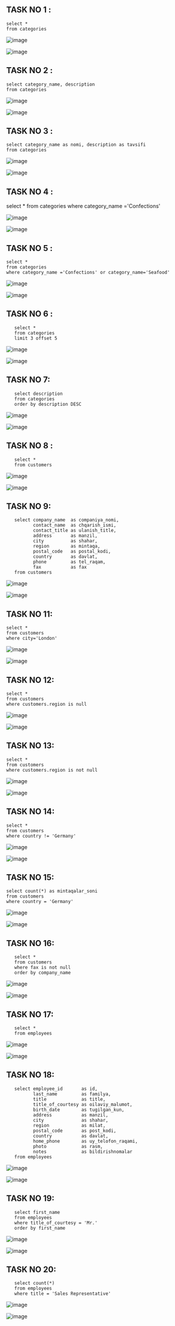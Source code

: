 ## TASK NO 1 :

    select * 
    from categories

![image](https://user-images.githubusercontent.com/113756535/221043420-f82bb870-2ff6-4d13-a25d-e0e87c7c41d2.png)


![image](https://user-images.githubusercontent.com/113756535/221038863-238b4518-5af4-496c-aa68-e9994579c711.png)

## TASK NO 2 :

    select category_name, description 
    from categories
  
  

![image](https://user-images.githubusercontent.com/113756535/221043476-e800531b-9f9c-49be-ae4a-e8644a0e8400.png)


![image](https://user-images.githubusercontent.com/113756535/221039102-4a2bb7a4-5878-4669-a65c-c34c5dc6a7d5.png)

## TASK NO 3 :

    select category_name as nomi, description as tavsifi 
    from categories


![image](https://user-images.githubusercontent.com/113756535/221043537-b23cb6bb-611d-40c7-8508-32d6b5b27dd1.png)


![image](https://user-images.githubusercontent.com/113756535/221039789-05075fe8-57a5-477b-90e6-958b8af2b453.png)

## TASK NO 4 :

  select * 
  from categories 
  where category_name ='Confections'

  ![image](https://user-images.githubusercontent.com/113756535/221043586-b809e82e-c669-4f41-a5bb-5b2bb07da255.png)


  ![image](https://user-images.githubusercontent.com/113756535/221041335-4369c93b-3921-44d0-97aa-b95857877d3d.png)

## TASK NO 5 :

    select *
    from categories
    where category_name ='Confections' or category_name='Seafood'

  ![image](https://user-images.githubusercontent.com/113756535/221043640-d9e9d30a-cbb7-4587-9844-87bd274ccf61.png)


  ![image](https://user-images.githubusercontent.com/113756535/221041732-f6abcb24-02de-4a67-8673-7608fe909545.png)


## TASK NO 6 :

       select *
       from categories
       limit 3 offset 5

![image](https://user-images.githubusercontent.com/113756535/221043141-d7008650-d7dd-46a9-8779-dd6013ea231a.png)

![image](https://user-images.githubusercontent.com/113756535/221042357-efdff9bf-00a5-43d4-97a4-f7e04c5f3ce5.png)

## TASK NO 7:

       select description
       from categories
       order by description DESC 

![image](https://user-images.githubusercontent.com/113756535/221043057-a1442058-3070-4057-95ad-3cc7e8995f15.png)

![image](https://user-images.githubusercontent.com/113756535/221042988-beb7ecd4-ef09-449b-a1c3-10ecd50c2a10.png)

## TASK NO 8 :

       select *
       from customers

![image](https://user-images.githubusercontent.com/113756535/221044414-986b834d-96ac-4ddd-9079-36caaab7ea56.png)

![image](https://user-images.githubusercontent.com/113756535/221044501-88de546c-be59-480e-9156-d64689b1da46.png)

## TASK NO 9:

       select company_name  as companiya_nomi,
              contact_name  as chqarish_ismi,
              contact_title as ulanish_title,
              address       as manzil,
              city          as shahar,
              region        as mintaqa,
              postal_code   as postal_kodi,
              country       as davlat,
              phone         as tel_raqam,
              fax           as fax
       from customers


![image](https://user-images.githubusercontent.com/113756535/221045415-35812042-4082-458b-b4bf-5824b92d43be.png)


![image](https://user-images.githubusercontent.com/113756535/221045532-6e563390-f0d7-4738-8fac-3072d41ea2da.png)

## TASK NO 11:
  
    select *
    from customers
    where city='London'

![image](https://user-images.githubusercontent.com/113756535/221046246-a1b98e1d-0f1c-4906-9a9e-839d4c4ad71a.png)

![image](https://user-images.githubusercontent.com/113756535/221046288-8cc4bda0-ffa3-4898-8cbe-d82287f35648.png)

## TASK NO 12:

    select *
    from customers
    where customers.region is null

![image](https://user-images.githubusercontent.com/113756535/221046568-463bc8c3-e113-4a0a-a52a-cb72fdc8b700.png)

![image](https://user-images.githubusercontent.com/113756535/221046642-e1a26003-48a8-403b-97e3-a342edb87a19.png)

## TASK NO 13:

    select *
    from customers
    where customers.region is not null

![image](https://user-images.githubusercontent.com/113756535/221046743-42837f1a-95ed-4e02-a6bf-cade90260396.png)

![image](https://user-images.githubusercontent.com/113756535/221046813-2e4cd53c-16cb-4f13-bb21-0492dc3e5405.png)

## TASK NO 14:

    select *
    from customers
    where country != 'Germany'

![image](https://user-images.githubusercontent.com/113756535/221047108-1238c9b0-8447-4961-8af7-12d5e80b9acc.png)

![image](https://user-images.githubusercontent.com/113756535/221047155-600467dd-5e3d-4c08-b11a-ec11cdb7691f.png)


## TASK NO 15:

    select count(*) as mintaqalar_soni
    from customers
    where country = 'Germany'

![image](https://user-images.githubusercontent.com/113756535/221047522-15b28208-eed5-4c05-9d51-8e851bf635c9.png)


![image](https://user-images.githubusercontent.com/113756535/221047491-652d29ce-cee5-4bff-baf3-8ba41a882c7f.png)

## TASK NO 16:

       select *
       from customers
       where fax is not null
       order by company_name

![image](https://user-images.githubusercontent.com/113756535/221048307-8c092ca8-c912-45e2-be00-68b4479ef7f7.png)

![image](https://user-images.githubusercontent.com/113756535/221048354-7719eb6a-5516-4ff1-bd1b-1990ef43a230.png)


## TASK NO 17:

       select *
       from employees

![image](https://user-images.githubusercontent.com/113756535/221048575-1e947734-451b-4833-a15c-cb2fb0fd5e60.png)

![image](https://user-images.githubusercontent.com/113756535/221048594-97c1a17d-c0a0-40fa-bf05-d9194e54c8dc.png)


## TASK NO 18:

       select employee_id       as id,
              last_name         as familya,
              title             as title,
              title_of_courtesy as oilaviy_malumot,
              birth_date        as tugilgan_kun,
              address           as manzil,
              city              as shahar,
              region            as milat,
              postal_code       as post_kodi,
              country           as davlat,
              home_phone        as uy_telofon_raqami,
              photo             as rasm,
              notes             as bildirishnomalar
       from employees



![image](https://user-images.githubusercontent.com/113756535/221049262-7de53e63-27c6-4e96-8333-4b1d6eea0502.png)

![image](https://user-images.githubusercontent.com/113756535/221049297-7adb4ef7-43c2-481a-96b9-7cab29c8a510.png)


## TASK NO 19:

       select first_name
       from employees
       where title_of_courtesy = 'Mr.'
       order by first_name

![image](https://user-images.githubusercontent.com/113756535/221049702-41f1727b-dc1f-43ec-a01a-46609ede4a65.png)

![image](https://user-images.githubusercontent.com/113756535/221049736-9bf77d9e-da23-49f0-ba48-f3a1edeb75f6.png)


## TASK NO 20:

       select count(*)
       from employees
       where title = 'Sales Representative'

![image](https://user-images.githubusercontent.com/113756535/221050022-bedea1f7-c209-498d-baf3-ec54bc327019.png)

![image](https://user-images.githubusercontent.com/113756535/221050053-1777060b-5082-4e6e-81bc-b7b76d8cdc4d.png)



